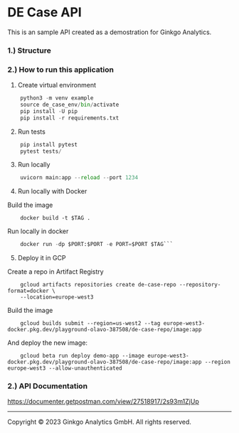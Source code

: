 # DE Case API

This is an sample API created as a demostration for Ginkgo Analytics.


### 1.) Structure


### 2.) How to run this application 
1. Create virtual environment
```python
    python3 -m venv example
    source de_case_env/bin/activate
    pip install -U pip
    pip install -r requirements.txt
```
2. Run tests
```python
    pip install pytest
    pytest tests/
```
3. Run locally


```python
    uvicorn main:app --reload --port 1234      
```
4. Run locally with Docker

Build the image
```
    docker build -t $TAG .
```
Run locally in docker

```python
    docker run -dp $PORT:$PORT -e PORT=$PORT $TAG```
```
5. Deploy it in GCP

Create a repo in Artifact Registry
```
    gcloud artifacts repositories create de-case-repo --repository-format=docker \
    --location=europe-west3
```

Build the image
```
    gcloud builds submit --region=us-west2 --tag europe-west3-docker.pkg.dev/playground-olavo-387508/de-case-repo/image:app   
```
And deploy the new image:
```
    gcloud beta run deploy demo-app --image europe-west3-docker.pkg.dev/playground-olavo-387508/de-case-repo/image:app --region europe-west3 --allow-unauthenticated
```
### 2.) API Documentation

https://documenter.getpostman.com/view/27518917/2s93m1ZjUp

---
Copyright © 2023 Ginkgo Analytics GmbH. All rights reserved.
